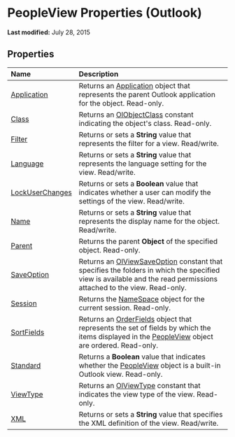 
# PeopleView Properties (Outlook)

 **Last modified:** July 28, 2015


## Properties



|**Name**|**Description**|
|:-----|:-----|
| [Application](3f65f994-4426-419e-a82d-1cf1d735d933.md)|Returns an  [Application](797003e7-ecd1-eccb-eaaf-32d6ddde8348.md) object that represents the parent Outlook application for the object. Read-only.|
| [Class](acc63318-2ffd-2baa-f82e-2618a83cbe20.md)|Returns an  [OlObjectClass](33d724b3-df3c-2a7f-a80f-93b66d96f588.md) constant indicating the object's class. Read-only.|
| [Filter](2a704054-1a71-d819-2ce2-a7c9d1df47bf.md)|Returns or sets a  **String** value that represents the filter for a view. Read/write.|
| [Language](17c63a8e-b037-f006-68c5-851a138b9ab8.md)|Returns or sets a  **String** value that represents the language setting for the view. Read/write.|
| [LockUserChanges](28249708-e88f-a95e-0618-1361630b57be.md)|Returns or sets a  **Boolean** value that indicates whether a user can modify the settings of the view. Read/write.|
| [Name](d826eaaa-afb9-fd60-b044-6a901d08ead0.md)|Returns or sets a  **String** value that represents the display name for the object. Read/write.|
| [Parent](a29ed11e-24bc-471e-aee9-c910304e2c85.md)|Returns the parent  **Object** of the specified object. Read-only.|
| [SaveOption](9188ae0d-ef84-1f5c-43e2-8d28cf31782d.md)|Returns an  [OlViewSaveOption](c08bab4d-ecdd-a2ac-1cdc-fa910f9585e0.md) constant that specifies the folders in which the specified view is available and the read permissions attached to the view. Read-only.|
| [Session](489c4789-3131-08b1-a9c3-b7faf2ad7524.md)|Returns the  [NameSpace](f0dcaa19-07f5-5d42-a3bf-2e42b7885644.md) object for the current session. Read-only.|
| [SortFields](825e8a25-8fca-5159-3a90-8f4b201fae60.md)|Returns an  [OrderFields](e115fb80-352d-fd2e-c1c3-d266776fe122.md) object that represents the set of fields by which the items displayed in the [PeopleView](7b569709-5da8-a950-a0fb-9d64b520a21b.md) object are ordered. Read-only.|
| [Standard](5e4b771f-52b2-48a9-8044-4cb7b5343645.md)|Returns a  **Boolean** value that indicates whether the [PeopleView](7b569709-5da8-a950-a0fb-9d64b520a21b.md) object is a built-in Outlook view. Read-only.|
| [ViewType](8063a934-fa31-f71f-ec29-812c27ac5952.md)|Returns an  [OlViewType](f2fec9d0-55c2-0991-0e1b-4dd653fdf09d.md) constant that indicates the view type of the view. Read-only.|
| [XML](3a7f3263-1c23-5b08-a566-cc591aa5f983.md)|Returns or sets a  **String** value that specifies the XML definition of the view. Read/write.|
